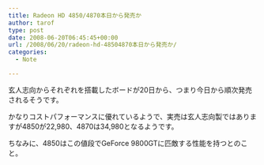 ```yaml
---
title: Radeon HD 4850/4870本日から発売か
author: tarof
type: post
date: 2008-06-20T06:45:45+00:00
url: /2008/06/20/radeon-hd-48504870本日から発売か/
categories:
  - Note

---
```

玄人志向からそれぞれを搭載したボードが20日から、つまり今日から順次発売されるそうです。
  
かなりコストパフォーマンスに優れているようで、実売は玄人志向製ではありますが4850が22,980、4870は34,980となるようです。

ちなみに、4850はこの値段でGeForce 9800GTに匹敵する性能を持つとのこと。